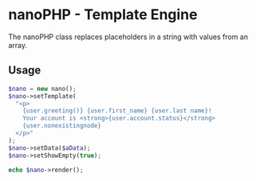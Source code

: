 # nanoPHP - Template Engine

The nanoPHP class replaces placeholders in a string with values from an array.

## Usage

```php
$nano = new nano();
$nano->setTemplate(
  "<p>
    {user.greeting()} {user.first_name} {user.last name}! 
    Your account is <strong>{user.account.status}</strong> 
    {user.nonexistingnode}
  </p>"
);
$nano->setData($aData);
$nano->setShowEmpty(true);

echo $nano->render(); 
```
